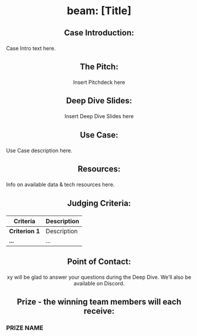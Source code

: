 # <p align="center"> beam: [Title] </p>

## <p align="center"> Case Introduction: </p>

Case Intro text here.

## <p align="center"> The Pitch: </p>

<p align="center"> Insert Pitchdeck here </p>

## <p align="center"> Deep Dive Slides: </p>

<p align="center"> Insert Deep Dive Slides here </p>

## <p align="center"> Use Case: </p>

Use Case description here.

##  <p align="center"> Resources: </p>

Info on available data & tech resources here.



## <p align="center"> Judging Criteria: </p>

| **Criteria**                         | **Description**                                                                 |
|-------------------------------------|---------------------------------------------------------------------------------|
| **Criterion 1**                      | Description                                 |
| **...** | ...                       |





## <p align="center"> Point of Contact: </p>

<p align="center">  xy will be glad to answer your questions during the Deep Dive. We’ll also be available on Discord. </p>

## <p align="center"> Prize - the winning team members will each receive: </p>

### PRIZE NAME
